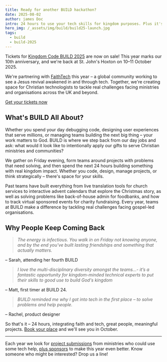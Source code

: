 ```yaml
---
title: Ready for another BUILD hackathon?
date: 2025-08-02
author: james Doc
intro: 24 hours to use your tech skills for kingdom purposes. Plus it's our 10th anniversary - come celebrate with us!
hero_img: /_assets/img/build/build25-launch.jpg
tags:
  - build
  - build-2025
---
```


Tickets for [Kingdom Code BUILD 2025](/build/2025) are now on sale! This year marks our 10th anniversary, and we're back at St. John's Hoxton on 10–11 October 2025.

We're partnering with [FaithTech](https://faithtech.com/) this year – a global community working to see a Jesus revival awakened in and through tech. Together, we're creating space for Christian technologists to tackle real challenges facing ministries and organisations across the UK and beyond.

<a href="/build/2025/#tickets" class="no-underline mt-4 inline-block border bg-orange border-orange rounded p-2 uppercase text-white hover:bg-blue hover:border-blue transition-colors">Get your tickets now</a>

## What's BUILD All About?

Whether you spend your day debugging code, designing user experiences that serve millions, or managing teams building the next big thing – your work matters to God. BUILD is where we step back from our day jobs and ask: what would it look like to intentionally apply our gifts to serve Christian ministries and communities?

We gather on Friday evening, form teams around projects with problems that need solving, and then spend the next 24 hours building something with real kingdom impact. Whether you code, design, manage projects, or think strategically – there's space for your skills.

Past teams have built everything from live translation tools for church services to interactive advent calendars that explore the Christmas story, as well as solving problems like back-of-house admin for foodbanks, and how to track virtual sponsored events for charity fundraising. Every year, teams at BUILD make a difference by tackling real challenges facing gospel-led organisations.

## Why People Keep Coming Back

> *The energy is infectious. You walk in on Friday not knowing anyone, and by the end you've built lasting friendships and something that actually matters.*

– Sarah, attending her fourth BUILD

> *I love the multi-disciplinary diversity amongst the teams…- it’s a fantastic opportunity for kingdom-minded technical experts to put their skills to good use to build God's kingdom*

– Matt, first timer at BUILD 24.

> *BUILD reminded me why I got into tech in the first place – to solve problems and help people.*

– Rachel, product designer

So that's it – 24 hours, integrating faith and tech, great people, meaningful projects. [Book your place](/build/2025/#tickets) and we'll see you in October.

---

Each year we look for [project submissions](/build/projects/) from ministries who could use some tech help, [plus sponsors](/build/partnership/) to make this year even better. Know someone who might be interested? Drop us a line!
